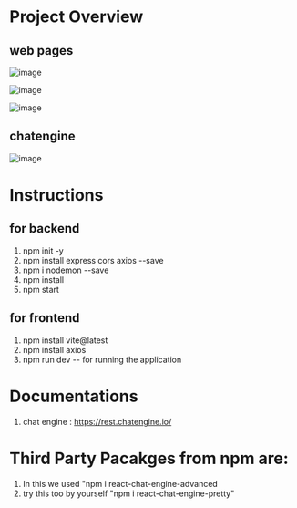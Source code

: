 # Project Overview
 ## web pages
![image](https://github.com/PavanPk1/Node-React-Vite-ChatApplication/assets/119096078/168187bf-4e5d-40ad-af85-4304f5e47026)

![image](https://github.com/PavanPk1/Node-React-Vite-ChatApplication/assets/119096078/2967f1bf-5445-49c9-bdfd-6bbb24401d2a)

![image](https://github.com/PavanPk1/Node-React-Vite-ChatApplication/assets/119096078/83da306a-1cf6-45ce-a223-3ac233fcd844)

 ## chatengine
 ![image](https://github.com/PavanPk1/Node-React-Vite-ChatApplication/assets/119096078/a83abe86-d34e-4b2f-9bc1-aef84f8222b0)



# Instructions
## for backend
 1. npm init -y
 2. npm install express cors axios --save
 3. npm i nodemon --save
 4. npm install
 5. npm start

## for frontend
1. npm install vite@latest
2. npm install axios
3. npm run dev -- for running the application

# Documentations 
 1. chat engine : https://rest.chatengine.io/


# Third Party Pacakges from npm are:
  1. In this we used "npm i react-chat-engine-advanced
  2. try this too by yourself "npm i react-chat-engine-pretty"
